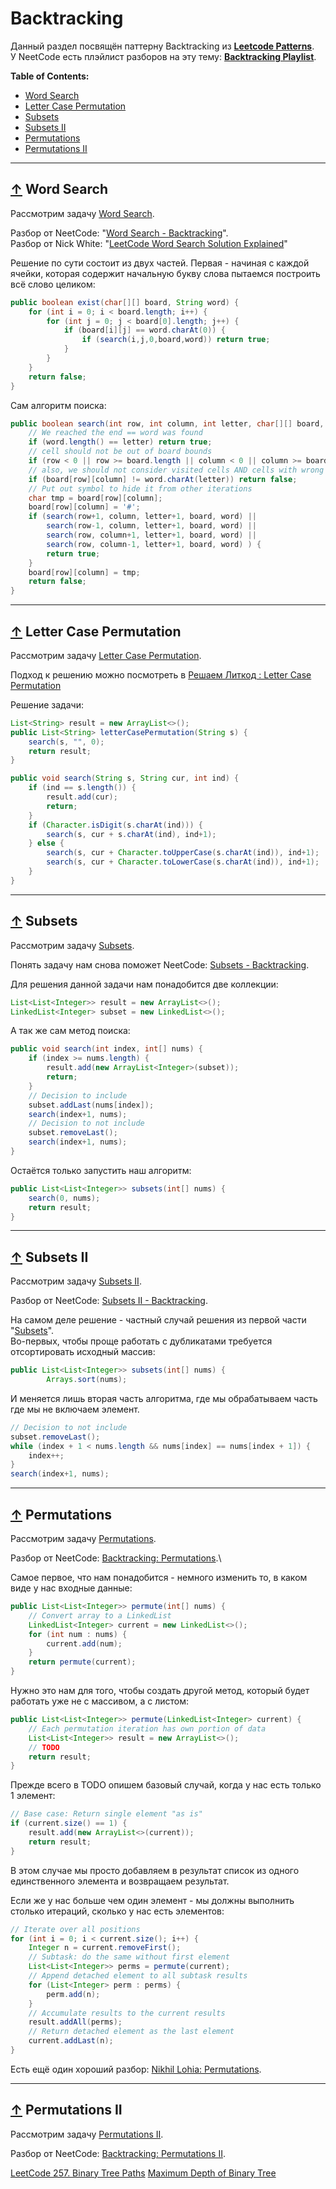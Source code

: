 # <a id="home"></a> Backtracking

Данный раздел посвящён паттерну Backtracking из **[Leetcode Patterns](https://seanprashad.com/leetcode-patterns/)**.\
У NeetCode есть плэйлист разборов на эту тему: **[Backtracking Playlist](https://www.youtube.com/watch?v=pfiQ_PS1g8E&list=PLot-Xpze53lf5C3HSjCnyFghlW0G1HHXo)**.

**Table of Contents:**
- [Word Search](#wordSearch)
- [Letter Case Permutation](#casePermutation)
- [Subsets](#subsets)
- [Subsets II](#subsets2)
- [Permutations](#permutations)
- [Permutations II](#permutations2)

----

## [↑](#home) <a id="wordSearch"></a> Word Search
Рассмотрим задачу [Word Search](https://leetcode.com/problems/word-search/).

Разбор от NeetCode: "[Word Search - Backtracking](https://www.youtube.com/watch?v=pfiQ_PS1g8E)".\
Разбор от Nick White: "[LeetCode Word Search Solution Explained](https://www.youtube.com/watch?v=m9TrOL1ETxI)"

Решение по сути состоит из двух частей. Первая - начиная с каждой ячейки, которая содержит начальную букву слова пытаемся построить всё слово целиком:
```java
public boolean exist(char[][] board, String word) {
    for (int i = 0; i < board.length; i++) {
        for (int j = 0; j < board[0].length; j++) {
            if (board[i][j] == word.charAt(0)) {
                if (search(i,j,0,board,word)) return true;
            }
        }
    }
    return false;
}
```

Сам алгоритм поиска:
```java
public boolean search(int row, int column, int letter, char[][] board, String word) {
    // We reached the end == word was found
    if (word.length() == letter) return true;
    // cell should not be out of board bounds
    if (row < 0 || row >= board.length || column < 0 || column >= board[0].length) return false;
    // also, we should not consider visited cells AND cells with wrong symbol
    if (board[row][column] != word.charAt(letter)) return false;
    // Put out symbol to hide it from other iterations
    char tmp = board[row][column];
    board[row][column] = '#';
    if (search(row+1, column, letter+1, board, word) ||
        search(row-1, column, letter+1, board, word) ||
        search(row, column+1, letter+1, board, word) ||
        search(row, column-1, letter+1, board, word) ) {
        return true;
    }
    board[row][column] = tmp;
    return false;
}
```

----

## [↑](#home) <a id="casePermutation"></a> Letter Case Permutation
Рассмотрим задачу [Letter Case Permutation](https://leetcode.com/problems/letter-case-permutation/).

Подход к решению можно посмотреть в [Решаем Литкод : Letter Case Permutation](https://www.youtube.com/watch?v=wYO4ospshr8)

Решение задачи:
```java
List<String> result = new ArrayList<>();
public List<String> letterCasePermutation(String s) {
    search(s, "", 0);
    return result;
}

public void search(String s, String cur, int ind) {
    if (ind == s.length()) {
        result.add(cur);
        return;
    }
    if (Character.isDigit(s.charAt(ind))) {
        search(s, cur + s.charAt(ind), ind+1);
    } else {
        search(s, cur + Character.toUpperCase(s.charAt(ind)), ind+1);
        search(s, cur + Character.toLowerCase(s.charAt(ind)), ind+1);
    }
}
```

----

## [↑](#home) <a id="subsets"></a> Subsets
Рассмотрим задачу [Subsets](https://leetcode.com/problems/subsets/).

Понять задачу нам снова поможет NeetCode: [Subsets - Backtracking](https://www.youtube.com/watch?v=REOH22Xwdkk).

Для решения данной задачи нам понадобится две коллекции:
```java
List<List<Integer>> result = new ArrayList<>();
LinkedList<Integer> subset = new LinkedList<>();
```

А так же сам метод поиска:
```java
public void search(int index, int[] nums) {
    if (index >= nums.length) {
        result.add(new ArrayList<Integer>(subset));
        return;
    }
    // Decision to include
    subset.addLast(nums[index]);
    search(index+1, nums);
    // Decision to not include
    subset.removeLast();
    search(index+1, nums);
}
```

Остаётся только запустить наш алгоритм:
```java
public List<List<Integer>> subsets(int[] nums) {    
    search(0, nums);
    return result;
}
```

----

## [↑](#home) <a id="subsets2"></a> Subsets II
Рассмотрим задачу [Subsets II](https://leetcode.com/problems/subsets-ii/).

Разбор от NeetCode: [Subsets II - Backtracking](https://www.youtube.com/watch?v=Vn2v6ajA7U0).

На самом деле решение - частный случай решения из первой части "[Subsets](#subsets)".\
Во-первых, чтобы проще работать с дубликатами требуется отсортировать исходный массив:
```java
public List<List<Integer>> subsets(int[] nums) {    
        Arrays.sort(nums);
```

И меняется лишь вторая часть алгоритма, где мы обрабатываем часть где мы не включаем элемент.
```java
// Decision to not include
subset.removeLast();
while (index + 1 < nums.length && nums[index] == nums[index + 1]) {
    index++;
}
search(index+1, nums);
```

----

## [↑](#home) <a id="permutations"></a> Permutations
Рассмотрим задачу [Permutations](https://leetcode.com/problems/permutations/).

Разбор от NeetCode: [Backtracking: Permutations](https://www.youtube.com/watch?v=s7AvT7cGdSo).\


Самое первое, что нам понадобится - немного изменить то, в каком виде у нас входные данные:
```java
public List<List<Integer>> permute(int[] nums) {
    // Convert array to a LinkedList
    LinkedList<Integer> current = new LinkedList<>();
    for (int num : nums) {
        current.add(num);
    }
    return permute(current);
}
```

Нужно это нам для того, чтобы создать другой метод, который будет работать уже не с массивом, а с листом:
```java
public List<List<Integer>> permute(LinkedList<Integer> current) {
    // Each permutation iteration has own portion of data
    List<List<Integer>> result = new ArrayList<>();
    // TODO
    return result;
}
```

Прежде всего в TODO опишем базовый случай, когда у нас есть только 1 элемент:
```java
// Base case: Return single element "as is" 
if (current.size() == 1) {
    result.add(new ArrayList<>(current));
    return result;
}
```
В этом случае мы просто добавляем в результат список из одного единственного элемента и возвращаем результат.

Если же у нас больше чем один элемент - мы должны выполнить столько итераций, сколько у нас есть элементов:
```java
// Iterate over all positions
for (int i = 0; i < current.size(); i++) {
    Integer n = current.removeFirst();
    // Subtask: do the same without first element
    List<List<Integer>> perms = permute(current);
    // Append detached element to all subtask results
    for (List<Integer> perm : perms) {
        perm.add(n);
    }
    // Accumulate results to the current results
    result.addAll(perms);
    // Return detached element as the last element
    current.addLast(n);
}
```

Есть ещё один хороший разбор: [Nikhil Lohia: Permutations](https://www.youtube.com/watch?v=H232aocj7bQ).

----

## [↑](#home) <a id="permutations2"></a> Permutations II
Рассмотрим задачу [Permutations II](https://leetcode.com/problems/permutations-ii/).

Разбор от NeetCode: [Backtracking: Permutations II](https://www.youtube.com/watch?v=qhBVWf0YafA).








[LeetCode 257. Binary Tree Paths](https://www.youtube.com/watch?v=H2D4HcVZq_g)
[Maximum Depth of Binary Tree](https://www.youtube.com/watch?v=hTM3phVI6YQ)